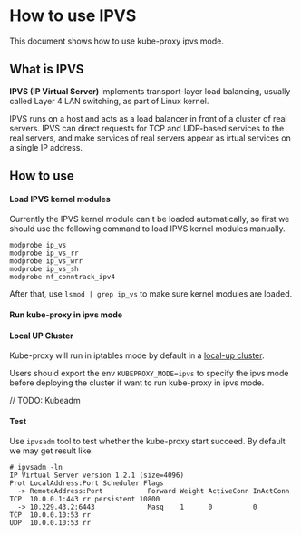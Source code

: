 # How to use IPVS

This document shows how to use kube-proxy ipvs mode.

## What is IPVS

**IPVS (IP Virtual Server)** implements transport-layer load balancing, usually called Layer 4 LAN switching, as part of
Linux kernel.

IPVS runs on a host and acts as a load balancer in front of a cluster of real servers. IPVS can direct requests for TCP
and UDP-based services to the real servers, and make services of real servers appear as irtual services on a single IP address.

## How to use

#### Load IPVS kernel modules

Currently the IPVS kernel module can't be loaded automatically, so first we should use the following command to load IPVS kernel
modules manually.

```shell
modprobe ip_vs
modprobe ip_vs_rr
modprobe ip_vs_wrr
modprobe ip_vs_sh
modprobe nf_conntrack_ipv4
```

After that, use `lsmod | grep ip_vs` to make sure kernel modules are loaded.

#### Run kube-proxy in ipvs mode

#### Local UP Cluster

Kube-proxy will run in iptables mode by default in a [local-up cluster](https://github.com/kubernetes/community/blob/master/contributors/devel/running-locally.md). 

Users should export the env `KUBEPROXY_MODE=ipvs` to specify the ipvs mode before deploying the cluster if want to run kube-proxy in ipvs mode.

// TODO: Kubeadm

#### Test

Use `ipvsadm` tool to test whether the kube-proxy start succeed. By default we may get result like:

```shell
# ipvsadm -ln
IP Virtual Server version 1.2.1 (size=4096)
Prot LocalAddress:Port Scheduler Flags
  -> RemoteAddress:Port           Forward Weight ActiveConn InActConn
TCP  10.0.0.1:443 rr persistent 10800
  -> 10.229.43.2:6443             Masq    1      0          0         
TCP  10.0.0.10:53 rr      
UDP  10.0.0.10:53 rr
```

